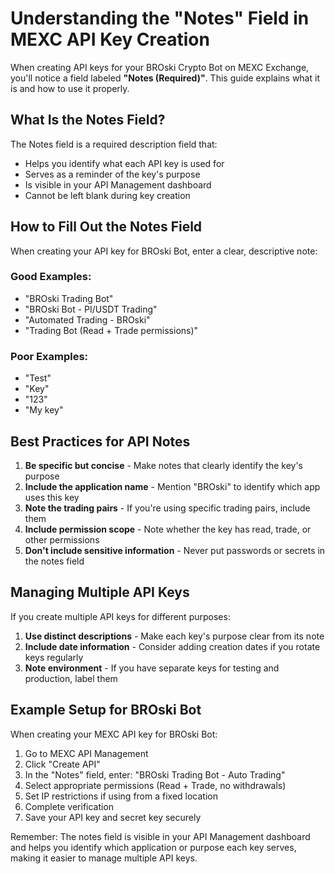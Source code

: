 # Understanding the "Notes" Field in MEXC API Key Creation

When creating API keys for your BROski Crypto Bot on MEXC Exchange, you'll notice a field labeled **"Notes (Required)"**. This guide explains what it is and how to use it properly.

## What Is the Notes Field?

The Notes field is a required description field that:
- Helps you identify what each API key is used for
- Serves as a reminder of the key's purpose
- Is visible in your API Management dashboard
- Cannot be left blank during key creation

## How to Fill Out the Notes Field

When creating your API key for BROski Bot, enter a clear, descriptive note:

### Good Examples:
- "BROski Trading Bot"
- "BROski Bot - PI/USDT Trading"
- "Automated Trading - BROski"
- "Trading Bot (Read + Trade permissions)"

### Poor Examples:
- "Test"
- "Key"
- "123"
- "My key"

## Best Practices for API Notes

1. **Be specific but concise** - Make notes that clearly identify the key's purpose
2. **Include the application name** - Mention "BROski" to identify which app uses this key
3. **Note the trading pairs** - If you're using specific trading pairs, include them
4. **Include permission scope** - Note whether the key has read, trade, or other permissions
5. **Don't include sensitive information** - Never put passwords or secrets in the notes field

## Managing Multiple API Keys

If you create multiple API keys for different purposes:

1. **Use distinct descriptions** - Make each key's purpose clear from its note
2. **Include date information** - Consider adding creation dates if you rotate keys regularly
3. **Note environment** - If you have separate keys for testing and production, label them

## Example Setup for BROski Bot

When creating your MEXC API key for BROski Bot:

1. Go to MEXC API Management
2. Click "Create API"
3. In the "Notes" field, enter: "BROski Trading Bot - Auto Trading"
4. Select appropriate permissions (Read + Trade, no withdrawals)
5. Set IP restrictions if using from a fixed location
6. Complete verification
7. Save your API key and secret key securely

Remember: The notes field is visible in your API Management dashboard and helps you identify which application or purpose each key serves, making it easier to manage multiple API keys.
